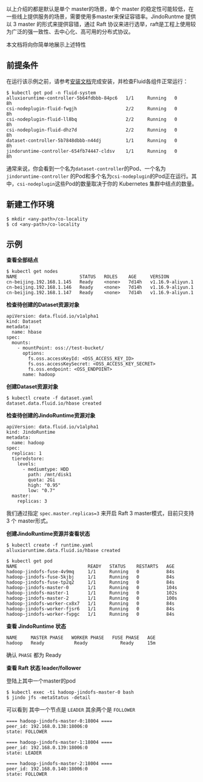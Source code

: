 以上介绍的都是默认是单个 master的场景，单个 master 的稳定性可能较低，在一些线上提供服务的场景，需要使用多master来保证容错率。JindoRuntme 提供以 3 master 的形式来提供容错，通过 Raft 协议来进行选举，raft是工程上使用较为广泛的强一致性、去中心化、高可用的分布式协议。


本文档将向你简单地展示上述特性
## 前提条件


在运行该示例之前，请参考[安装文档](https://yuque.antfin.com/frank.wt/userguide/install.md)完成安装，并检查Fluid各组件正常运行：


```shell
$ kubectl get pod -n fluid-system
alluxioruntime-controller-5b64fdbbb-84pc6   1/1     Running   0          8h
csi-nodeplugin-fluid-fwgjh                  2/2     Running   0          8h
csi-nodeplugin-fluid-ll8bq                  2/2     Running   0          8h
csi-nodeplugin-fluid-dhz7d                  2/2     Running   0          8h
dataset-controller-5b7848dbbb-n44dj         1/1     Running   0          8h
jindoruntime-controller-654fb74447-cldsv    1/1     Running   0          8h
```


通常来说，你会看到一个名为`dataset-controller`的Pod、一个名为 `jindoruntime-controller` 的Pod和多个名为`csi-nodeplugin`的Pod正在运行。其中，`csi-nodeplugin`这些Pod的数量取决于你的 Kubernetes 集群中结点的数量。
## 新建工作环境


```shell
$ mkdir <any-path>/co-locality
$ cd <any-path>/co-locality
```
## 示例


**查看全部结点**


```shell
$ kubectl get nodes
NAME                       STATUS   ROLES    AGE     VERSION
cn-beijing.192.168.1.145   Ready    <none>   7d14h   v1.16.9-aliyun.1
cn-beijing.192.168.1.146   Ready    <none>   7d14h   v1.16.9-aliyun.1
cn-beijing.192.168.1.147   Ready    <none>   7d14h   v1.16.9-aliyun.1
```


**检查待创建的Dataset资源对象**


```shell
apiVersion: data.fluid.io/v1alpha1
kind: Dataset
metadata:
  name: hbase
spec:
  mounts:
    - mountPoint: oss://test-bucket/
      options:
        fs.oss.accessKeyId: <OSS_ACCESS_KEY_ID>
        fs.oss.accessKeySecret: <OSS_ACCESS_KEY_SECRET>
        fs.oss.endpoint: <OSS_ENDPOINT> 
      name: hadoop
```


**创建Dataset资源对象**


```shell
$ kubectl create -f dataset.yaml
dataset.data.fluid.io/hbase created
```


**检查待创建的JindoRuntime资源对象**


```shell
apiVersion: data.fluid.io/v1alpha1
kind: JindoRuntime
metadata:
  name: hadoop
spec:
  replicas: 1
  tieredstore:
    levels:
      - mediumtype: HDD
        path: /mnt/disk1
        quota: 2Gi
        high: "0.95"
        low: "0.7"
  master:
    replicas: 3
```


我们通过指定 `spec.master.replicas=3` 来开启 Raft 3 master模式，目前只支持 3 个 master形式。


**创建JindoRuntime资源并查看状态**


```shell
$ kubectl create -f runtime.yaml
alluxioruntime.data.fluid.io/hbase created

$ kubectl get pod
NAME                          READY   STATUS    RESTARTS   AGE
hadoop-jindofs-fuse-4v9mq     1/1     Running   0          84s
hadoop-jindofs-fuse-5kjbj     1/1     Running   0          84s
hadoop-jindofs-fuse-tp2q2     1/1     Running   0          84s
hadoop-jindofs-master-0       1/1     Running   0          104s
hadoop-jindofs-master-1       1/1     Running   0          102s
hadoop-jindofs-master-2       1/1     Running   0          100s
hadoop-jindofs-worker-cx8x7   1/1     Running   0          84s
hadoop-jindofs-worker-fjsr6   1/1     Running   0          84s
hadoop-jindofs-worker-fvpgc   1/1     Running   0          84s
```


**查看 JindoRuntime 状态**
**​**

```shell
NAME     MASTER PHASE   WORKER PHASE   FUSE PHASE   AGE
hadoop   Ready           Ready            Ready     15m
```


确认 `PHASE` 都为 Ready


**查看 Raft 状态 leader/follower**
**​**

登陆上其中一个master的pod
**​**

```shell
$ kubectl exec -ti hadoop-jindofs-master-0 bash
$ jindo jfs -metaStatus -detail
```


可以看到 其中一个节点是 `LEADER` 其余两个是 `FOLLOWER` 
```shell
==== hadoop-jindofs-master-0:18004 ====
peer_id: 192.168.0.138:18006:0
state: FOLLOWER

==== hadoop-jindofs-master-1:18004 ====
peer_id: 192.168.0.139:18006:0
state: LEADER

==== hadoop-jindofs-master-2:18004 ====
peer_id: 192.168.0.140:18006:0
state: FOLLOWER
```